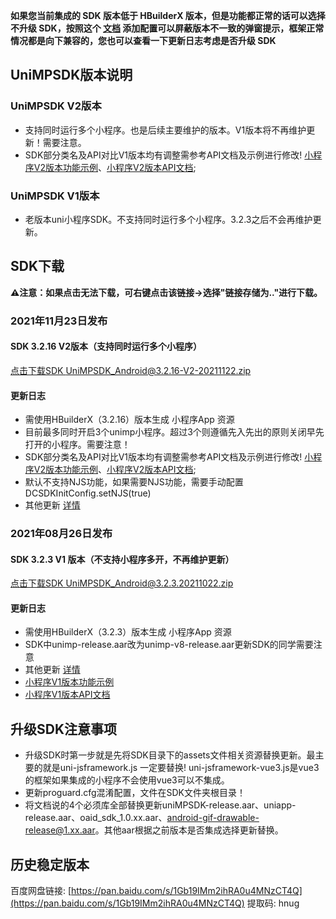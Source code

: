**如果您当前集成的 SDK 版本低于 HBuilderX 版本，但是功能都正常的话可以选择不升级 SDK，按照这个 [文档](https://ask.dcloud.net.cn/article/35627) 添加配置可以屏蔽版本不一致的弹窗提示，框架正常情况都是向下兼容的，您也可以查看一下更新日志考虑是否升级 SDK**

## UniMPSDK版本说明

### UniMPSDK V2版本

+ 支持同时运行多个小程序。也是后续主要维护的版本。V1版本将不再维护更新！需要注意。
+ SDK部分类名及API对比V1版本均有调整需参考API文档及示例进行修改! [小程序V2版本功能示例](UniMPDocs/Sample/android-v2)、[小程序V2版本API文档](UniMPDocs/API/android-v2);

### UniMPSDK V1版本

+ 老版本uni小程序SDK。不支持同时运行多个小程序。3.2.3之后不会再维护更新。

## SDK下载

**⚠️注意：如果点击无法下载，可右键点击该链接->选择"链接存储为.."进行下载。**


### 2021年11月23日发布

#### SDK 3.2.16 V2版本（支持同时运行多个小程序）

[点击下载SDK UniMPSDK_Android@3.2.16-V2-20211122.zip](https://download.dcloud.net.cn/unimpsdk/UniMPSDK_Android@3.2.16-V2-20211122.zip)

#### 更新日志
+ 需使用HBuilderX（3.2.16）版本生成 小程序App 资源
+ 目前最多同时开启3个unimp小程序。超过3个则遵循先入先出的原则关闭早先打开的小程序。需要注意！
+ SDK部分类名及API对比V1版本均有调整需参考API文档及示例进行修改! [小程序V2版本功能示例](UniMPDocs/Sample/android-v2)、[小程序V2版本API文档](UniMPDocs/API/android-v2);
+ 默认不支持NJS功能，如果需要NJS功能，需要手动配置DCSDKInitConfig.setNJS(true)
+ 其他更新 [详情](https://download1.dcloud.net.cn/hbuilderx/changelog/3.2.16.20211122.html)


### 2021年08月26日发布

#### SDK 3.2.3 V1 版本（不支持小程序多开，不再维护更新）

[点击下载SDK UniMPSDK_Android@3.2.3.20211022.zip](https://download.dcloud.net.cn/unimpsdk/UniMPSDK_Android@3.2.3.20211022.zip)

#### 更新日志
+ 需使用HBuilderX（3.2.3）版本生成 小程序App 资源
+ SDK中unimp-release.aar改为unimp-v8-release.aar更新SDK的同学需要注意
+ 其他更新 [详情](https://download1.dcloud.net.cn/hbuilderx/changelog/3.2.3.20210825.html)
+ [小程序V1版本功能示例](UniMPDocs/Sample/android)
+ [小程序V1版本API文档](UniMPDocs/API/android)


## 升级SDK注意事项

+ 升级SDK时第一步就是先将SDK目录下的assets文件相关资源替换更新。最主要的就是uni-jsframework.js 一定要替换! uni-jsframework-vue3.js是vue3的框架如果集成的小程序不会使用vue3可以不集成。
+ 更新proguard.cfg混淆配置，文件在SDK文件夹根目录！
+ 将文档说的4个必须库全部替换更新uniMPSDK-release.aar、uniapp-release.aar、oaid_sdk_1.0.xx.aar、android-gif-drawable-release@1.xx.aar。其他aar根据之前版本是否集成选择更新替换。

## 历史稳定版本

百度网盘链接: [https://pan.baidu.com/s/1Gb19IMm2ihRA0u4MNzCT4Q](https://pan.baidu.com/s/1Gb19IMm2ihRA0u4MNzCT4Q) 提取码: hnug